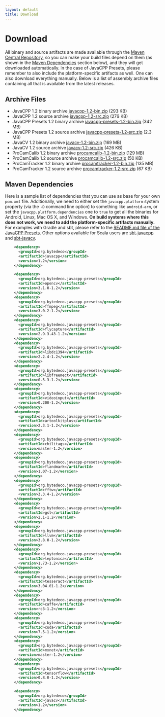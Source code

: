 ```yaml
---
layout: default
title: Download
---
```


Download
========

All binary and source artifacts are made available through the <a href="http://search.maven.org/#search|ga|1|bytedeco">Maven Central Repository</a>, so you can make your build files depend on them (as shown in the [Maven Dependencies](#maven-dependencies) section below), and they will get downloaded automatically. In the case of JavaCPP Presets, please remember to also include the platform-specific artifacts as well. One can also download everything manually. Below is a list of assembly archive files containing all that is available from the latest releases.

Archive Files
-------------

 * JavaCPP 1.2 binary archive  [javacpp-1.2-bin.zip](http://search.maven.org/remotecontent?filepath=org/bytedeco/javacpp/1.2/javacpp-1.2-bin.zip) (293 KB)
 * JavaCPP 1.2 source archive  [javacpp-1.2-src.zip](http://search.maven.org/remotecontent?filepath=org/bytedeco/javacpp/1.2/javacpp-1.2-src.zip) (276 KB)
 * JavaCPP Presets 1.2 binary archive  [javacpp-presets-1.2-bin.zip](http://search.maven.org/remotecontent?filepath=org/bytedeco/javacpp-presets/1.2/javacpp-presets-1.2-bin.zip) (342 MB)
 * JavaCPP Presets 1.2 source archive  [javacpp-presets-1.2-src.zip](http://search.maven.org/remotecontent?filepath=org/bytedeco/javacpp-presets/1.2/javacpp-presets-1.2-src.zip) (2.3 MB)
 * JavaCV 1.2 binary archive  [javacv-1.2-bin.zip](http://search.maven.org/remotecontent?filepath=org/bytedeco/javacv/1.2/javacv-1.2-bin.zip) (169 MB)
 * JavaCV 1.2 source archive  [javacv-1.2-src.zip](http://search.maven.org/remotecontent?filepath=org/bytedeco/javacv/1.2/javacv-1.2-src.zip) (426 KB)
 * ProCamCalib 1.2 binary archive  [procamcalib-1.2-bin.zip](http://search.maven.org/remotecontent?filepath=org/bytedeco/procamcalib/1.2/procamcalib-1.2-bin.zip) (129 MB)
 * ProCamCalib 1.2 source archive  [procamcalib-1.2-src.zip](http://search.maven.org/remotecontent?filepath=org/bytedeco/procamcalib/1.2/procamcalib-1.2-src.zip) (50 KB)
 * ProCamTracker 1.2 binary archive  [procamtracker-1.2-bin.zip](http://search.maven.org/remotecontent?filepath=org/bytedeco/procamtracker/1.2/procamtracker-1.2-bin.zip) (135 MB)
 * ProCamTracker 1.2 source archive  [procamtracker-1.2-src.zip](http://search.maven.org/remotecontent?filepath=org/bytedeco/procamtracker/1.2/procamtracker-1.2-src.zip) (67 KB)


Maven Dependencies
------------------

Here is a sample list of dependencies that you can use as base for your own `pom.xml` file. Additionally, we need to either set the `javacpp.platform` system property (via the `-D` command line option) to something like `android-arm`, or set the `javacpp.platform.dependencies` one to `true` to get all the binaries for Android, Linux, Mac OS X, and Windows. **On build systems where this does not work, we need to add the platform-specific artifacts manually.** For examples with Gradle and sbt, please refer to the [README.md file of the JavaCPP Presets](https://github.com/bytedeco/javacpp-presets#downloads). Other options available for Scala users are [sbt-javacpp](https://github.com/bytedeco/sbt-javacpp) and [sbt-javacv](https://github.com/bytedeco/sbt-javacv).

```xml
    <dependency>
      <groupId>org.bytedeco</groupId>
      <artifactId>javacpp</artifactId>
      <version>1.2</version>
    </dependency>

    <dependency>
      <groupId>org.bytedeco.javacpp-presets</groupId>
      <artifactId>opencv</artifactId>
      <version>3.1.0-1.2</version>
    </dependency>
    <dependency>
      <groupId>org.bytedeco.javacpp-presets</groupId>
      <artifactId>ffmpeg</artifactId>
      <version>3.0.2-1.2</version>
    </dependency>
    <dependency>
      <groupId>org.bytedeco.javacpp-presets</groupId>
      <artifactId>flycapture</artifactId>
      <version>2.9.3.43-1.2</version>
    </dependency>
    <dependency>
      <groupId>org.bytedeco.javacpp-presets</groupId>
      <artifactId>libdc1394</artifactId>
      <version>2.2.4-1.2</version>
    </dependency>
    <dependency>
      <groupId>org.bytedeco.javacpp-presets</groupId>
      <artifactId>libfreenect</artifactId>
      <version>0.5.3-1.2</version>
    </dependency>
    <dependency>
      <groupId>org.bytedeco.javacpp-presets</groupId>
      <artifactId>videoinput</artifactId>
      <version>0.200-1.2</version>
    </dependency>
    <dependency>
      <groupId>org.bytedeco.javacpp-presets</groupId>
      <artifactId>artoolkitplus</artifactId>
      <version>2.3.1-1.2</version>
    </dependency>
    <dependency>
      <groupId>org.bytedeco.javacpp-presets</groupId>
      <artifactId>chilitags</artifactId>
      <version>master-1.2</version>
    </dependency>
    <dependency>
      <groupId>org.bytedeco.javacpp-presets</groupId>
      <artifactId>flandmark</artifactId>
      <version>1.07-1.2</version>
    </dependency>
    <dependency>
      <groupId>org.bytedeco.javacpp-presets</groupId>
      <artifactId>fftw</artifactId>
      <version>3.3.4-1.2</version>
    </dependency>
    <dependency>
      <groupId>org.bytedeco.javacpp-presets</groupId>
      <artifactId>gsl</artifactId>
      <version>2.1-1.2</version>
    </dependency>
    <dependency>
      <groupId>org.bytedeco.javacpp-presets</groupId>
      <artifactId>llvm</artifactId>
      <version>3.8.0-1.2</version>
    </dependency>
    <dependency>
      <groupId>org.bytedeco.javacpp-presets</groupId>
      <artifactId>leptonica</artifactId>
      <version>1.73-1.2</version>
    </dependency>
    <dependency>
      <groupId>org.bytedeco.javacpp-presets</groupId>
      <artifactId>tesseract</artifactId>
      <version>3.04.01-1.2</version>
    </dependency>
    <dependency>
      <groupId>org.bytedeco.javacpp-presets</groupId>
      <artifactId>caffe</artifactId>
      <version>rc3-1.2</version>
    </dependency>
    <dependency>
      <groupId>org.bytedeco.javacpp-presets</groupId>
      <artifactId>cuda</artifactId>
      <version>7.5-1.2</version>
    </dependency>
    <dependency>
      <groupId>org.bytedeco.javacpp-presets</groupId>
      <artifactId>mxnet</artifactId>
      <version>master-1.2</version>
    </dependency>
    <dependency>
      <groupId>org.bytedeco.javacpp-presets</groupId>
      <artifactId>tensorflow</artifactId>
      <version>0.8.0-1.2</version>
    </dependency>

    <dependency>
      <groupId>org.bytedeco</groupId>
      <artifactId>javacv</artifactId>
      <version>1.2</version>
    </dependency>
```

